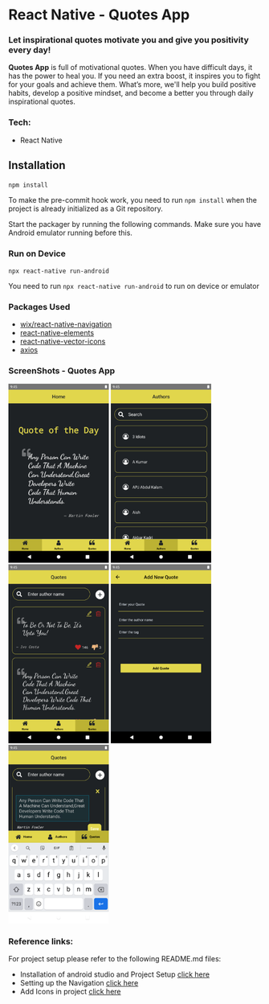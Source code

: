 # React Native - Quotes App

### Let inspirational quotes motivate you and give you positivity every day!

**Quotes App** is full of motivational quotes. When you have difficult days, it has the power to heal you.
If you need an extra boost, it inspires you to fight for your goals and achieve them.
What’s more, we'll help you build positive habits, develop a positive mindset, and become a better you through daily inspirational quotes.

### Tech:

- React Native

## Installation

```
npm install
```

To make the pre-commit hook work, you need to run `npm install` when the project is already initialized as a Git repository.

Start the packager by running the following commands. Make sure you have Android emulator running before this.

### Run on Device

```
npx react-native run-android
```

You need to run `npx react-native run-android` to run on device or emulator

### Packages Used

- [wix/react-native-navigation](https://wix.github.io/react-native-navigation/docs/installing)
- [react-native-elements](https://reactnativeelements.com/docs/installation)
- [react-native-vector-icons](https://www.npmjs.com/package/react-native-vector-icons)
- [axios](https://www.npmjs.com/package/axios)

### ScreenShots - Quotes App

<img src="./docs/HomeScreen.png" width="200" alt='HomeScreen'> 
<img src="./docs/AuthorsScreen.png" width="200" alt='AuthorsScreen'>
<img src="./docs/QuotesScreen.png" width="200" alt='QuotesScreen'>
<img src="./docs/AddNewQuotesScreen.png" width="200" alt='AddNewQuotesScreen'>
<img src="./docs/EditQuote.png" width="200" alt='EditQuote'>

### Reference links:

For project setup please refer to the following README.md files:

- Installation of android studio and Project Setup [click here](https://github.com/CCI-CodeCrunch/app-quotes/blob/main/ReactNative/react-native-01/README.md)
- Setting up the Navigation [click here](https://github.com/CCI-CodeCrunch/app-quotes/blob/main/ReactNative/react-native-02/README.md)
- Add Icons in project [click here](https://github.com/CCI-CodeCrunch/app-quotes/blob/main/ReactNative/react-native-03/README.md)
